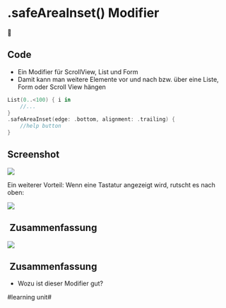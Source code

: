# .safeAreaInset() Modifier
📱

## Code

- Ein Modifier für ScrollView, List und Form
- Damit kann man weitere Elemente vor und nach bzw. über eine Liste, Form oder Scroll View hängen


```swift
List(0..<100) { i in
    //...
}
.safeAreaInset(edge: .bottom, alignment: .trailing) {
	//help button
}
```


## Screenshot
![][image-1]

Ein weiterer Vorteil: Wenn eine Tastatur angezeigt wird, rutscht es nach oben:

![][image-2]
##  Zusammenfassung

![][image-3]

##  Zusammenfassung
- Wozu ist dieser Modifier gut?

[image-1]:	assets/Bildschirm%C2%ADfoto%202023-03-30%20um%2008.23.36.png
[image-2]:	assets/DraggedImage.png
[image-3]:	assets/Bildschirm%C2%ADfoto%202023-03-30%20um%2008.23.44.png

#learning unit#